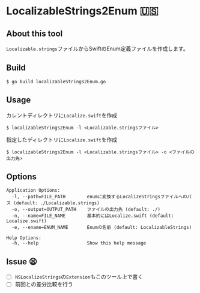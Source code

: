 # LocalizableStrings2Enum 🇺🇸

## About this tool

`Localizable.strings`ファイルからSwiftのEnum定義ファイルを作成します。

## Build 

```
$ go build localizableStrings2Enum.go
```

## Usage

カレントディレクトリに`Localize.swift`を作成
```
$ localizableStrings2Enum -l <Localizable.stringsファイル>
```

指定したディレクトリに`Localize.swift`を作成

```
$ localizableStrings2Enum -l <Localizable.stringsファイル> -o <ファイルの出力先>
```

## Options
```
Application Options:
  -l, --path=FILE_PATH        enumに変換するLocalizeStringsファイルへのパス (default: ./Localizable.strings)
  -o, --output=OUTPUT_PATH    ファイルの出力先 (default: ./)
  -n, --name=FILE_NAME        基本的にはLocalize.swift (default: Localize.swift)
  -e, --ename=ENUM_NAME       Enumの名前 (default: LocalizableStrings)

Help Options:
  -h, --help                  Show this help message
```


## Issue 😫

- [ ] `NSLocalizeStrings`の`Extension`もこのツール上で書く
- [ ] 前回との差分比較を行う